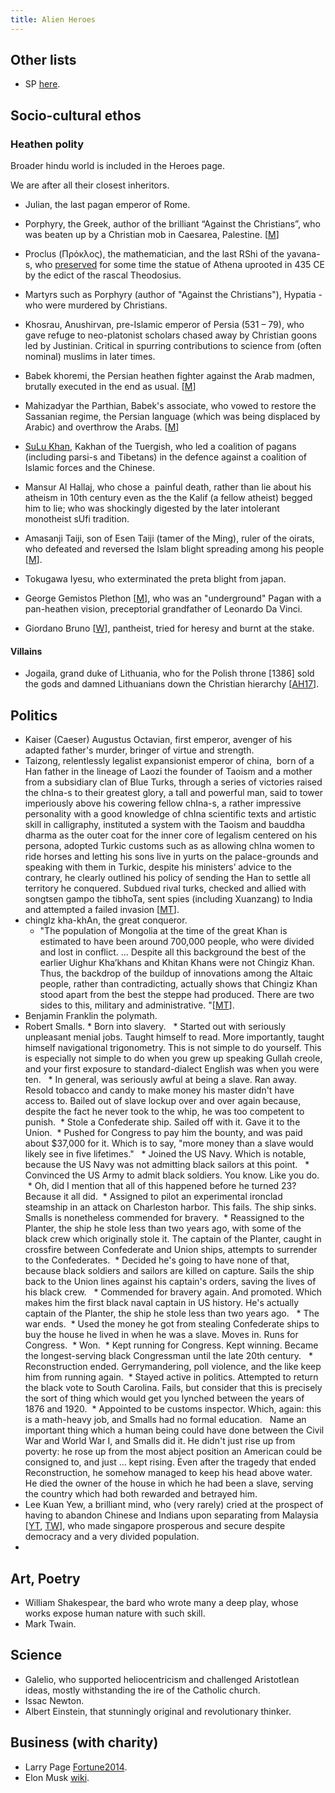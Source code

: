 ```yaml
---
title: Alien Heroes
---
```

## Other lists

- SP [here](https://twitter.com/Rjrasva/status/877839974669860865).

## Socio-cultural ethos

### Heathen polity

Broader hindu world is included in the Heroes page.

We are after all their closest inheritors.  

- Julian, the last pagan emperor of Rome.
- Porphyry, the Greek, author of the brilliant “Against the Christians”, who was beaten up by a Christian mob in Caesarea, Palestine. \[[M](https://manasataramgini.wordpress.com/2013/02/10/the-end-of-the-heathens/)\]
- Proclus (Πρόκλος), the mathematician, and the last RShi of the yavana-s, who [preserved](http://manasataramgini.wordpress.com/2013/02/10/the-end-of-the-heathens) for some time the statue of Athena uprooted in 435 CE by the edict of the rascal Theodosius.
- Martyrs such as Porphyry (author of "Against the Christians"), Hypatia - who were murdered by Christians.  
    
- Khosrau, Anushirvan, pre-Islamic emperor of Persia (531 – 79), who gave refuge to neo-platonist scholars chased away by Christian goons led by Justinian. Critical in spurring contributions to science from (often nominal) muslims in later times.
- Babek khoremi, the Persian heathen fighter against the Arab madmen, brutally executed in the end as usual. \[[M](http://manasataramgini.wordpress.com/2007/07/15/babek-khoremi-and-mahizadyar/)\]
- Mahizadyar the Parthian, Babek's associate, who vowed to restore the Sassanian regime, the Persian language (which was being displaced by Arabic) and overthrow the Arabs. \[[M](http://manasataramgini.wordpress.com/2007/07/15/babek-khoremi-and-mahizadyar/)\]
- [SuLu Khan](http://manasataramgini.wordpress.com/2006/03/04/su-lu-khans-heroic-struggle-against-the-army-of-islam/), Kakhan of the Tuergish, who led a coalition of pagans (including parsi-s and Tibetans) in the defence against a coalition of Islamic forces and the Chinese.  
    
- Mansur Al Hallaj, who chose a  painful death, rather than lie about his atheism in 10th century even as the the Kalif (a fellow atheist) begged him to lie; who was shockingly digested by the later intolerant monotheist sUfi tradition.
- Amasanji Taiji, son of Esen Taiji (tamer of the Ming), ruler of the oirats, who defeated and reversed the Islam blight spreading among his people \[[M](https://manasataramgini.wordpress.com/2015/01/21/some-notes-on-the-rise-of-oirat-power-and-the-jangar-tuuli/)\].
- Tokugawa Iyesu, who exterminated the preta blight from japan.
- George Gemistos Plethon \[[M](http://manasataramgini.wordpress.com/2013/02/10/the-end-of-the-heathens/)\], who was an "underground" Pagan with a pan-heathen vision, preceptorial grandfather of Leonardo Da Vinci.  
    
- Giordano Bruno \[[W](https://en.wikipedia.org/wiki/Giordano_Bruno)\], pantheist, tried for heresy and burnt at the stake.

#### Villains

- Jogaila, grand duke of Lithuania, who for the Polish throne \[1386\] sold the gods and damned Lithuanians down the Christian hierarchy \[[AH17](https://arithharger.wordpress.com/2017/05/06/the-last-european-pagans-part-ii-resistance/)\].

## Politics

- Kaiser (Caeser) Augustus Octavian, first emperor, avenger of his adapted father's murder, bringer of virtue and strength.
- Taizong, relentlessly legalist expansionist emperor of china,  born of a Han father in the lineage of Laozi the founder of Taoism and a mother from a subsidiary clan of Blue Turks, through a series of victories raised the chIna-s to their greatest glory, a tall and powerful man, said to tower imperiously above his cowering fellow chIna-s, a rather impressive personality with a good knowledge of chIna scientific texts and artistic skill in calligraphy, instituted a system with the Taoism and bauddha dharma as the outer coat for the inner core of legalism centered on his persona, adopted Turkic customs such as as allowing chIna women to ride horses and letting his sons live in yurts on the palace-grounds and speaking with them in Turkic, despite his ministers’ advice to the contrary, he clearly outlined his policy of sending the Han to settle all territory he conquered. Subdued rival turks, checked and allied with songtsen gampo the tibhoTa, sent spies (including Xuanzang) to India and attempted a failed invasion \[[MT](https://manasataramgini.wordpress.com/2013/12/26/the-successors-of-the-kaunteya-s-in-the-national-memory-of-bharata-s-and-bhota-s-and-related-discursions/)\].
- chingIz kha-khAn, the great conqueror.
    - "The population of Mongolia at the time of the great Khan is estimated to have been around 700,000 people, who were divided and lost in conflict. ... Despite all this background the best of the earlier Uighur Kha’khans and Khitan Khans were not Chingiz Khan. Thus, the backdrop of the buildup of innovations among the Altaic people, rather than contradicting, actually shows that Chingiz Khan stood apart from the best the steppe had produced. There are two sides to this, military and administrative. "\[[MT](https://manasataramgini.wordpress.com/2017/07/30/mongolica-chingiz-khan-and-the-rest/)\].
- Benjamin Franklin the polymath.
- Robert Smalls. * Born into slavery.   * Started out with seriously unpleasant menial jobs. Taught himself to read. More importantly, taught himself navigational trigonometry. This is not simple to do yourself. This is especially not simple to do when you grew up speaking Gullah creole, and your first exposure to standard-dialect English was when you were ten.   * In general, was seriously awful at being a slave. Ran away. Resold tobacco and candy to make money his master didn't have access to. Bailed out of slave lockup over and over again because, despite the fact he never took to the whip, he was too competent to punish.  * Stole a Confederate ship. Sailed off with it. Gave it to the Union.  * Pushed for Congress to pay him the bounty, and was paid about $37,000 for it. Which is to say, "more money than a slave would likely see in five lifetimes."   * Joined the US Navy. Which is notable, because the US Navy was not admitting black sailors at this point.   * Convinced the US Army to admit black soldiers. You know. Like you do.  * Oh, did I mention that all of this happened before he turned 23? Because it all did.  * Assigned to pilot an experimental ironclad steamship in an attack on Charleston harbor. This fails. The ship sinks. Smalls is nonetheless commended for bravery.  * Reassigned to the Planter, the ship he stole less than two years ago, with some of the black crew which originally stole it. The captain of the Planter, caught in crossfire between Confederate and Union ships, attempts to surrender to the Confederates.  * Decided he's going to have none of that, because black soldiers and sailors are killed on capture. Sails the ship back to the Union lines against his captain's orders, saving the lives of his black crew.   * Commended for bravery again. And promoted. Which makes him the first black naval captain in US history. He's actually captain of the Planter, the ship he stole less than two years ago.   * The war ends.  * Used the money he got from stealing Confederate ships to buy the house he lived in when he was a slave. Moves in. Runs for Congress.  * Won.  * Kept running for Congress. Kept winning. Became the longest-serving black Congressman until the late 20th century.   * Reconstruction ended. Gerrymandering, poll violence, and the like keep him from running again.  * Stayed active in politics. Attempted to return the black vote to South Carolina. Fails, but consider that this is precisely the sort of thing which would get you lynched between the years of 1876 and 1920.  * Appointed to be customs inspector. Which, again: this is a math-heavy job, and Smalls had no formal education.   Name an important thing which a human being could have done between the Civil War and World War I, and Smalls did it. He didn't just rise up from poverty: he rose up from the most abject position an American could be consigned to, and just ... kept rising. Even after the tragedy that ended Reconstruction, he somehow managed to keep his head above water.   He died the owner of the house in which he had been a slave, serving the country which had both rewarded and betrayed him.
- Lee Kuan Yew, a brilliant mind, who (very rarely) cried at the prospect of having to abandon Chinese and Indians upon separating from Malaysia \[[YT](https://www.youtube.com/watch?v=41ND3U_9HgQ), [TW](https://twitter.com/Rjrasva/status/873646954336727043)\], who made singapore prosperous and secure despite democracy and a very divided population.
-   
    

## Art, Poetry

- William Shakespear, the bard who wrote many a deep play, whose works expose human nature with such skill.
- Mark Twain.

## Science

- Galelio, who supported heliocentricism and challenged Aristotlean ideas, mostly withstanding the ire of the Catholic church.
- Issac Newton.
- Albert Einstein, that stunningly original and revolutionary thinker.

## Business (with charity)

- Larry Page [Fortune2014](http://fortune.com/2014/11/13/googles-larry-page-the-most-ambitious-ceo-in-the-universe/).
- Elon Musk [wiki](http://en.wikipedia.org/wiki/Elon_Musk).